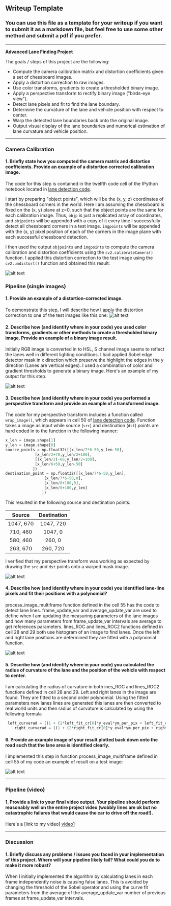 ## Writeup Template

### You can use this file as a template for your writeup if you want to submit it as a markdown file, but feel free to use some other method and submit a pdf if you prefer.

---

**Advanced Lane Finding Project**

The goals / steps of this project are the following:

* Compute the camera calibration matrix and distortion coefficients given a set of chessboard images.
* Apply a distortion correction to raw images.
* Use color transforms, gradients to create a thresholded binary image.
* Apply a perspective transform to rectify binary image ("birds-eye view").
* Detect lane pixels and fit to find the lane boundary.
* Determine the curvature of the lane and vehicle position with respect to center.
* Warp the detected lane boundaries back onto the original image.
* Output visual display of the lane boundaries and numerical estimation of lane curvature and vehicle position.

[//]: # (Code References)
[lane detection code]:(https://github.com/willofdiamond/Advanced-Lane-Lines-master/blob/master/lane_detection.ipynb).

[//]: # (Image References)

[image1]: (Advanced-Lane-Lines-master/Unknown.png) "Undistorted"
[image2]: (https://github.com/willofdiamond/Advanced-Lane-Lines-master/blob/master/undistortLane.png) "Road undistorted"
[image3]: (https://github.com/willofdiamond/Advanced-Lane-Lines-master/blob/master/binaryImages.png) "Binary Example"
[image4]: (https://github.com/willofdiamond/Advanced-Lane-Lines-master/blob/master/wrapmask.jpg) "Warp Example"
[image5]: .https://github.com/willofdiamond/Advanced-Lane-Lines-master/blob/master/color_fit_lines.png "Fit Visual"
[image6]: (https://github.com/willofdiamond/Advanced-Lane-Lines-master/blob/master/example_output.png) "Output"
[video1]: (https://github.com/willofdiamond/Advanced-Lane-Lines-master/blob/master/project_video1.mp4) "Video"


---


### Camera Calibration

#### 1. Briefly state how you computed the camera matrix and distortion coefficients. Provide an example of a distortion corrected calibration image.

The code for this step is contained in the twelfth code cell of the IPython notebook located in [lane detection code].  

I start by preparing "object points", which will be the (x, y, z) coordinates of the chessboard corners in the world. Here I am assuming the chessboard is fixed on the (x, y) plane at z=0, such that the object points are the same for each calibration image.  Thus, `objp` is just a replicated array of coordinates, and `objpoints` will be appended with a copy of it every time I successfully detect all chessboard corners in a test image.  `imgpoints` will be appended with the (x, y) pixel position of each of the corners in the image plane with each successful chessboard detection.  

I then used the output `objpoints` and `imgpoints` to compute the camera calibration and distortion coefficients using the `cv2.calibrateCamera()` function.  I applied this distortion correction to the test image using the `cv2.undistort()` function and obtained this result:

![alt text][image1]

### Pipeline (single images)

#### 1. Provide an example of a distortion-corrected image.

To demonstrate this step, I will describe how I apply the distortion correction to one of the test images like this one:
![alt text][image2]

#### 2. Describe how (and identify where in your code) you used color transforms, gradients or other methods to create a thresholded binary image.  Provide an example of a binary image result.
Initially RGB image is converted in to HSL, S channel image seems to reflect the lanes well in different lighting conditions. I had applied Sobel edge detector mask in x direction which preserve the highlight the edges in the y direction (Lanes are vertical edges). I used a combination of color and gradient thresholds to generate a binary image. Here's an example of my output for this step.

![alt text][image3]

#### 3. Describe how (and identify where in your code) you performed a perspective transform and provide an example of a transformed image.

The code for my perspective transform includes a function called `wrap_image()`, which appears in cell 50 of [lane detection code]. Function takes a image as input while source (`src`) and destination (`dst`) points are hard coded in to the function in the following manner:

```python
x_len = image.shape[1]
y_len = image.shape[0]
source_points = np.float32([[x_len/7*6-50,y_len-50],
             [x_len/2+70,y_len/2+100],
             [(x_len/2)-60,y_len/2+100],
             [x_len/6+50,y_len-50]
            ])
destination_point = np.float32([[x_len/7*6-50,y_len],
                 [x_len/7*6-50,0],
                 [x_len/8+100,0],
                 [x_len/8+100,y_len]
                ])
```

This resulted in the following source and destination points:

| Source        | Destination   |
|:-------------:|:-------------:|
| 1047, 670     | 1047, 720     |
| 710, 460      | 1047, 0       |
| 580, 460      | 260, 0        |
| 263, 670      | 260, 720      |

I verified that my perspective transform was working as expected by drawing the `src` and `dst` points onto a  warped mask image.

![alt text][image4]

#### 4. Describe how (and identify where in your code) you identified lane-line pixels and fit their positions with a polynomial?
process_image_multiframe function defined in the cell 55 has the code to detect lane lines. frame_update_var and average_update_var are used to define when I am updating the measuring parameters of the lane images and how many parameters from frame_update_var intervals are  average to get references parameters. lines_ROC  and lines_ROC2 functions defined in cell 28 and 29 both use histogram of an image to find lanes. Once the left and right lane positions are determined they are fitted with a polynomial function.

![alt text][image5]

#### 5. Describe how (and identify where in your code) you calculated the radius of curvature of the lane and the position of the vehicle with respect to center.

I am calculating the radius of curvature in both ines_ROC  and lines_ROC2 functions defined in cell 28 and 29. Left and right lanes in the image are found. They are fitted to a second order polynomial. Using the fitted parameters new lanes lines are generated this lanes are then converted to real world units and then radius of curvature is calculated by using the following formula

```python
 left_curverad = ((1 + (2*left_fit_cr[0]*y_eval*ym_per_pix + left_fit_cr[1])**2)**1.5) / np.absolute(2*left_fit_cr[0])
    right_curverad = ((1 + (2*right_fit_cr[0]*y_eval*ym_per_pix + right_fit_cr[1])**2)**1.5) / np.absolute(2*right_fit_cr[0])

```

#### 6. Provide an example image of your result plotted back down onto the road such that the lane area is identified clearly.

I implemented this step in function process_image_multiframe defined in cell 55  of my code an example of result on a test image:

![alt text][image6]

---

### Pipeline (video)

#### 1. Provide a link to your final video output.  Your pipeline should perform reasonably well on the entire project video (wobbly lines are ok but no catastrophic failures that would cause the car to drive off the road!).

Here's a [link to my video] [video1]

---

### Discussion

#### 1. Briefly discuss any problems / issues you faced in your implementation of this project.  Where will your pipeline likely fail?  What could you do to make it more robust?

When I initially implemented the algorithm by calculating lanes in each frame independently noise is causing false lanes. This is avoided by changing the threshold of the Sobel operator and using the curve fit parameters from the average of the average_update_var number of previous frames at frame_update_var intervals.
